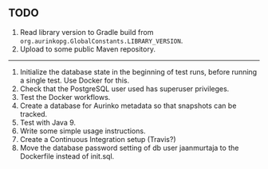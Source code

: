 ## TODO

1. Read library version to Gradle build from `org.aurinkopg.GlobalConstants.LIBRARY_VERSION`.
1. Upload to some public Maven repository.
---
1. Initialize the database state in the beginning of test runs, before running a single test. Use Docker for this.
1. Check that the PostgreSQL user used has superuser privileges.
1. Test the Docker workflows.
1. Create a database for Aurinko metadata so that snapshots can be tracked.
1. Test with Java 9.
1. Write some simple usage instructions.
1. Create a Continuous Integration setup (Travis?)
1. Move the database password setting of db user jaanmurtaja to the Dockerfile instead of init.sql.
